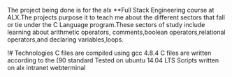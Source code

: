 The project being done is for the alx **Full Stack Engineering course at ALX.The projects purpose it to teach me about the different sectors that fall or tie under the C Language program.These sectors of study include learning about arithmetic operators, comments,boolean operators,relational operators,and declaring variables,loops.

!# Technologies
C files are compiled using gcc 4.8.4
C files are written according to the (90 standard
Tested on ubuntu 14.04 LTS
Scripts written on alx intranet webterminal
